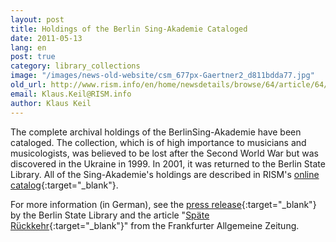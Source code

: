 ```yaml
---
layout: post
title: Holdings of the Berlin Sing-Akademie Cataloged
date: 2011-05-13
lang: en
post: true
category: library_collections
image: "/images/news-old-website/csm_677px-Gaertner2_d811bdda77.jpg"
old_url: http://www.rism.info/en/home/newsdetails/browse/64/article/64/holdings-of-the-berlin-sing-akademie-cataloged.html
email: Klaus.Keil@RISM.info
author: Klaus Keil
---
```


The complete archival holdings of the BerlinSing-Akademie have been cataloged. The collection, which is of high importance to musicians and musicologists, was believed to be lost after the Second World War but was discovered in the Ukraine in 1999. In 2001, it was returned to the Berlin State Library. All of the Sing-Akademie's holdings are described in RISM's [online catalog](https://opac.rism.info/search?View=rism&siglum=D-Bsa){:target="_blank"}.

For more information (in German), see the [press release](https://web.archive.org/web/20110706093527/http://staatsbibliothek-berlin.de/nc/ueber-uns/presse/detail/article/2011-05-12-4729.html){:target="_blank"} by the Berlin State Library and the article "[Späte Rückkehr](http://www.faz.net/IN/INtemplates/faznet/default.asp?tpl=common/zwischenseite.asp&dx1=%7B7D9E00C4-1D03-294C-17BC-5E35C1814103%7D&rub=%7B01345753-1D51-4A28-9550-C982F21BCDBF%7D){:target="_blank"}" from the Frankfurter Allgemeine Zeitung.
